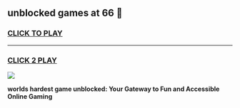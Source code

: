 
## unblocked games at 66 👋
<h3>
<a href="https://premium.freeplayer.one?title=unblocked_games_at_66&ref=13F">CLICK TO PLAY</a></h3>
<hr>

<h3>
<a href="https://premium.freeplayer.one?title=unblocked_games_at_66&ref=13F">CLICK 2 PLAY</a>
  
</h3>

<a href="https://premium.freeplayer.one?title=unblocked_games_at_66&ref=12F/"><img src="https://clearcache.store/games.png"></a>


**worlds hardest game unblocked: Your Gateway to Fun and Accessible Online Gaming**
